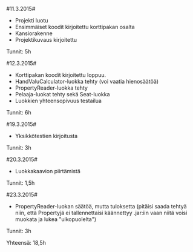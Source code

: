 #11.3.2015#

* Projekti luotu
* Ensimmäiset koodit kirjoitettu korttipakan osalta
* Kansiorakenne
* Projektikuvaus kirjoitettu

Tunnit: 5h

#12.3.2015#

* Korttipakan koodit kirjoitettu loppuu.
* HandValuCalculator-luokka tehty (voi vaatia hienosäätöä)
* PropertyReader-luokka tehty
* Pelaaja-luokat tehty sekä Seat-luokka
* Luokkien yhteensopivuus testailua

Tunnit: 6h

#19.3.2015#

* Yksikkötestien kirjoitusta

Tunnit: 3h

#20.3.2015#

* Luokkakaavion piirtämistä

Tunnit: 1,5h

#23.3.2015#

* PropertyReader-luokan säätöä, mutta tuloksetta (pitäisi saada tehtyä niin, että Propertyjä ei tallennettaisi käännettyy .jar:iin vaan niitä voisi muokata ja lukea "ulkopuolelta")

Tunnit: 3h


Yhteensä: 18,5h
